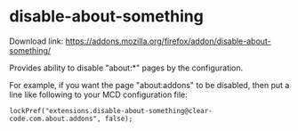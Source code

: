 disable-about-something
=======================

Download link: https://addons.mozilla.org/firefox/addon/disable-about-something/

Provides ability to disable "about:*" pages by the configuration.

For example, if you want the page "about:addons" to be disabled, then put a line like following to your MCD configuration file:

    lockPref("extensions.disable-about-something@clear-code.com.about.addons", false);

